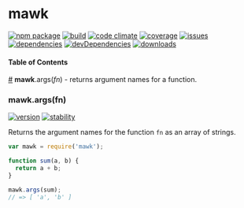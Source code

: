 # mawk
[![npm package](https://badge.fury.io/js/mawk.svg)](http://badge.fury.io/js/mawk)
[![build](https://travis-ci.org/bakerface/mawkjs.svg?branch=master)](https://travis-ci.org/bakerface/mawkjs)
[![code climate](https://codeclimate.com/github/bakerface/mawkjs/badges/gpa.svg)](https://codeclimate.com/github/bakerface/mawkjs)
[![coverage](https://codeclimate.com/github/bakerface/mawkjs/badges/coverage.svg)](https://codeclimate.com/github/bakerface/mawkjs/coverage)
[![issues](https://img.shields.io/github/issues/bakerface/mawkjs.svg)](https://github.com/bakerface/mawkjs/issues)
[![dependencies](https://david-dm.org/bakerface/mawkjs.svg)](https://david-dm.org/bakerface/mawkjs)
[![devDependencies](https://david-dm.org/bakerface/mawkjs/dev-status.svg)](https://david-dm.org/bakerface/mawkjs#info=devDependencies)
[![downloads](http://img.shields.io/npm/dm/mawk.svg)](https://www.npmjs.com/package/mawk)

#### Table of Contents
[#](#mawkargsfn) **mawk**.args(*fn*) - returns argument names for a function.
<br>

### mawk.args(fn)
[![version](https://img.shields.io/badge/version-0.0.0-green.svg)](#mawkargsfn)
[![stability](https://img.shields.io/badge/stability-experimental-orange.svg)](#mawkargsfn)

Returns the argument names for the function `fn` as an array of strings.

``` javascript
var mawk = require('mawk');

function sum(a, b) {
  return a + b;
}

mawk.args(sum);
// => [ 'a', 'b' ]
```

